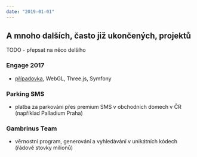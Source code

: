 ```yaml
---
date: "2019-01-01"
---
```

## A mnoho dalších, často již ukončených, projektů
TODO - přepsat na něco delšího
### Engage 2017
 * [případovka](https://symbio.agency/work/engage), WebGL, Three.js, Symfony

### Parking SMS
 * platba za parkování přes premium SMS v obchodních domech v ČR (například Palladium Praha)

### Gambrinus Team
 * věrnostní program, generování a vyhledávání v unikátních kódech (řádově stovky milionů)
